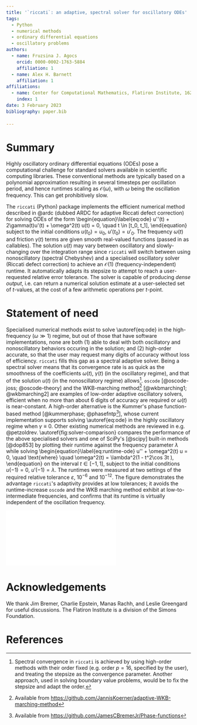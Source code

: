 ```yaml
---
title: '`riccati`: an adaptive, spectral solver for oscillatory ODEs'
tags:
  - Python
  - numerical methods
  - ordinary differential equations
  - oscillatory problems
authors:
  - name: Fruzsina J. Agocs
    orcid: 0000-0002-1763-5884
    affiliation: 1
  - name: Alex H. Barnett 
    affiliation: 1
affiliations: 
  - name: Center for Computational Mathematics, Flatiron Institute, 162 Fifth Avenue, New York, 10010 NY, USA 
    index: 1
date: 3 February 2023
bibliography: paper.bib

---
```


# Summary

Highly oscillatory ordinary differential equations (ODEs) pose a computational
challenge for standard solvers available in scientific computing libraries. 
These conventional methods are typically based on a polynomial approximation
resulting in several timesteps per oscillation period, and hence runtimes
scaling as $\mathcal{O}(\omega)$, with $\omega$ being the oscillation
frequency. This can get prohibitively slow.

The `riccati`
(Python) package implements the efficient numerical method described in @ardc
(dubbed ARDC for adaptive Riccati defect correction) for solving ODEs of the
form
\begin{equation}\label{eq:ode}
u''(t) + 2\gamma(t)u'(t) + \omega^2(t) u(t) = 0, \quad t \in [t_0, t_1],
\end{equation}
subject to the initial conditions $u(t_0) = u_0$, $u'(t_0) = u'_0$. The frequency $\omega(t)$
and friction $\gamma(t)$ terms are given smooth real-valued functions (passed in as callables). The
solution $u(t)$ may vary between oscillatory and slowly-changing over the
integration range since `riccati` will switch between using nonoscillatory
(spectral Chebyshev) and a specialised oscillatory solver (Riccati defect
correction) to achieve an $\mathcal{O}(1)$
(frequency-independent) runtime. It automatically adapts its stepsize to
attempt to reach a user-requested relative error tolerance. The solver is
capable of producing _dense output_, i.e. can return a numerical
solution estimate at a user-selected set of $t$-values, at the cost of a few
arithmetic operations per $t$-point.

# Statement of need

Specialised numerical methods exist to solve \autoref{eq:ode} in
the high-frequency ($\omega \gg 1$) regime, but out of those that have software implementations,
none are both (1) able to deal with both oscillatory and nonoscillatory
behaviors occuring in the solution; and (2) high-order accurate, so that the
user may request many digits of accuracy without loss of efficiency. `riccati` fills
this gap as a spectral adaptive solver. Being a spectral solver
means that its convergence rate is as quick as the smoothness of the
coefficients $\omega(t)$, $\gamma(t)$ (in the oscillatory regime), and that of
the solution $u(t)$ (in the nonoscillatory regime) allows[^3]. 
`oscode` [@oscode-joss; @oscode-theory] and the WKB-marching method[^1]
[@wkbmarching1; @wkbmarching2] are examples of low-order adaptive oscillatory
solvers, efficient when no more than about 6 digits of accuracy are required or $\omega(t)$ is near-constant.
A high-order alternative is the Kummer's phase function-based method 
[@kummerphase; @phasefntp[^2]], whose current implementation supports solving
\autoref{eq:ode} in the highly oscillatory regime when $\gamma \equiv 0$. Other existing numerical methods are
reviewed in e.g. @petzoldrev. \autoref{fig:solver-comparison} compares the
performance of the above specialised solvers and one of SciPy's [@scipy] built-in methods [@dop853]
by plotting their runtime against the frequency parameter $\lambda$ while
solving
\begin{equation}\label{eq:runtime-ode}
u'' + \omega^2(t) u = 0, \quad \text{where} \quad \omega^2(t) = \lambda^2(1 - t^2\cos 3t ),
\end{equation}
on the interval $t \in [-1, 1]$, subject to the initial conditions $u(-1) = 0$,
$u'(-1) = \lambda$. The runtimes were measured at two settings of the required
relative tolerance $\varepsilon$, $10^{-6}$ and $10^{-12}$. The figure
demonstrates the advantage `riccati`'s adaptivity provides at low tolerances;
it avoids the runtime-increase `oscode` and the WKB marching method exhibit
at low-to-intermediate frequencies, and confirms that its runtime is virtually
independent of the oscillation frequency. 

![Left: Numerical solution of \autoref{eq:runtime-ode} with $\lambda = 10^2$. Right: performance comparison of `riccati` (labelled ARDC) against state-of-the-art oscillatory solvers. `oscode`, the WKB marching method, Kummer's phase function method, and a high-order Runge--Kutta method (RK78) [@dop853] on \autoref{eq:runtime-ode} with a varying frequency parameter $\lambda$. Solid and dashed lines denote runs with a relative tolerance settings of $\varepsilon = 10^{-12}$ and $10^{-6}$, respectively. \label{fig:solver-comparison}](timing-fig.pdf)


[^1]: Available from https://github.com/JannisKoerner/adaptive-WKB-marching-method
[^2]: Available from https://github.com/JamesCBremerJr/Phase-functions
[^3]: Spectral convergence in `riccati` is achieved by using high-order methods with their order fixed (e.g.  order $p = 16$, specified by the user), and treating the stepsize as the convergence parameter. Another approach, used in solving boundary value problems, would be to fix the stepsize and adapt the order.

# Acknowledgements
 
We thank Jim Bremer, Charlie Epstein, Manas Rachh, and Leslie Greengard for
useful discussions. The Flatiron Institute is a division of the Simons
Foundation.

# References
